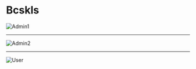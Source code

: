 # Bcskls

![Admin1](https://user-images.githubusercontent.com/77145529/158805813-096efc25-2a8d-4513-8e6c-42e6a1a237c3.gif)

____________________________________________________________________________________________________________________

![Admin2](https://user-images.githubusercontent.com/77145529/158805852-62a304cb-f3fd-40d1-b4fa-d618bd52360f.gif)


______________________________________________________________________________________________________________________

![User](https://user-images.githubusercontent.com/77145529/158805944-25ad5ac6-6184-49b5-af18-79bdaa8ade14.gif)

